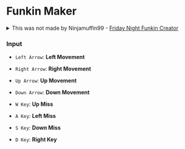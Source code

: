 # Funkin Maker
<details>
  <summary>This was not made by Ninjamuffin99 - <a target="blank_" href="https://ninja-muffin24.itch.io/funkin">Friday Night Funkin Creator</a></summary>
  On <a target="blank_" href="https://ninja-muffin24.itch.io/">Ninjamuffin99</a>'s Itch Page you can find all of his games!
</details>

### Input
- `Left Arrow`: **Left Movement**
- `Right Arrow`: **Right Movement**
- `Up Arrow`: **Up Movement**
- `Down Arrow`: **Down Movement**

- `W Key`: **Up Miss**
- `A Key`: **Left Miss**
- `S Key`: **Down Miss**
- `D Key`: **Right Key**